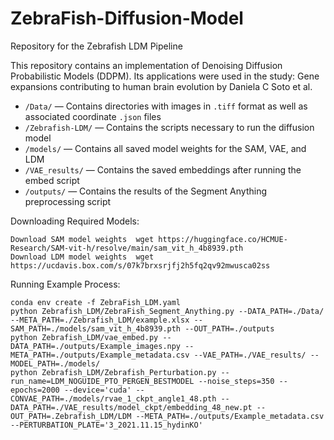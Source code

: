 # ZebraFish-Diffusion-Model
Repository for the Zebrafish LDM Pipeline

This repository contains an implementation of Denoising Diffusion Probabilistic Models (DDPM). 
Its applications were used in the study:  Gene expansions contributing to human brain evolution by Daniela C Soto et al.
- `/Data/` — Contains directories with images in `.tiff` format as well as associated coordinate `.json` files  
- `/Zebrafish-LDM/` — Contains the scripts necessary to run the diffusion model  
- `/models/` — Contains all saved model weights for the SAM, VAE, and LDM  
- `/VAE_results/` — Contains the saved embeddings after running the embed script  
- `/outputs/` — Contains the results of the Segment Anything preprocessing script  
  


Downloading Required Models:
```
Download SAM model weights  wget https://huggingface.co/HCMUE-Research/SAM-vit-h/resolve/main/sam_vit_h_4b8939.pth
Download LDM model weights  wget https://ucdavis.box.com/s/07k7brxsrjfj2h5fq2qv92mwusca02ss
```


Running Example Process:
```
conda env create -f ZebraFish_LDM.yaml
python Zebrafish_LDM/ZebraFish_Segment_Anything.py --DATA_PATH=./Data/ --META_PATH=./Zebrafish_LDM/example.xlsx --SAM_PATH=./models/sam_vit_h_4b8939.pth --OUT_PATH=./outputs
python Zebrafish_LDM/vae_embed.py --DATA_PATH=./outputs/Example_images.npy --META_PATH=./outputs/Example_metadata.csv --VAE_PATH=./VAE_results/ --MODEL_PATH=./models/
python Zebrafish_LDM/Zebrafish_Perturbation.py --run_name=LDM_NOGUIDE_PTO_PERGEN_BESTMODEL --noise_steps=350 --epochs=2000 --device='cuda' --CONVAE_PATH=./models/rvae_1_ckpt_angle1_48.pth --DATA_PATH=./VAE_results/model_ckpt/embedding_48_new.pt --OUT_PATH=.Zebrafish_LDM/LDM --META_PATH=./outputs/Example_metadata.csv --PERTURBATION_PLATE='3_2021.11.15_hydinKO'
```


